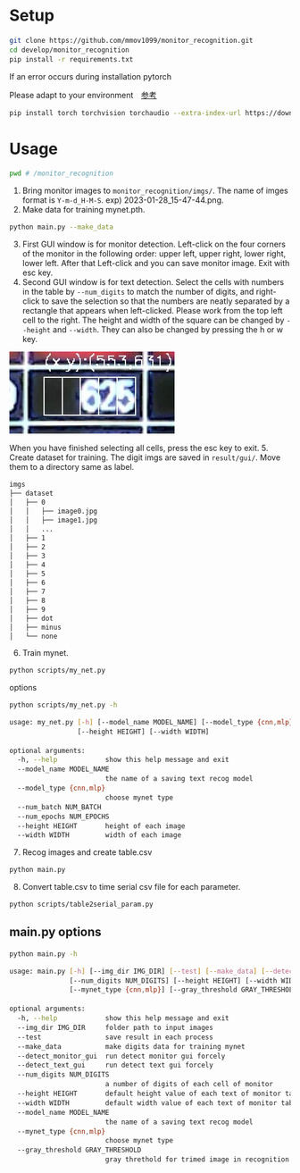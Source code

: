 # Setup
```bash
git clone https://github.com/mmov1099/monitor_recognition.git
cd develop/monitor_recognition
pip install -r requirements.txt
```
If an error occurs during installation pytorch

Please adapt to your environment　[参考](https://pytorch.org/get-started/locally/)
```bash
pip install torch torchvision torchaudio --extra-index-url https://download.pytorch.org/whl/cu116
```
# Usage
```bash
pwd # /monitor_recognition
```
1. Bring monitor images to `monitor_recognition/imgs/`. The name of imges format is `Y-m-d_H-M-S`. exp) 2023-01-28_15-47-44.png.
2. Make data for training mynet.pth.
```bash
python main.py --make_data
```
3. First GUI window is for monitor detection. Left-click on the four corners of the monitor in the following order: upper left, upper right, lower right, lower left. After that Left-click and you can save monitor image. Exit with esc key.
4. Second GUI window is for text detection. Select the cells with numbers in the table by `--num_digits` to match the number of digits, and right-click to save the selection so that the numbers are neatly separated by a rectangle that appears when left-clicked. Please work from the top left cell to the right. The height and width of the square can be changed by `--height` and `--width`. They can also be changed by pressing the h or w key.

![sample](./sample/sample.png)

When you have finished selecting all cells, press the esc key to exit.
5. Create dataset for training. The digit imgs are saved in `result/gui/`. Move them to a directory same as label.
```
imgs
├── dataset
│   ├── 0
│   │   ├── image0.jpg
│   │   ├── image1.jpg
│   │   ...
│   ├── 1
│   ├── 2
│   ├── 3
│   ├── 4
│   ├── 5
│   ├── 6
│   ├── 7
│   ├── 8
│   ├── 9
│   ├── dot
│   ├── minus
│   └── none

```
6. Train mynet.
```bash
python scripts/my_net.py
```
options
```bash
python scripts/my_net.py -h
```
```bash
usage: my_net.py [-h] [--model_name MODEL_NAME] [--model_type {cnn,mlp}] [--num_batch NUM_BATCH] [--num_epochs NUM_EPOCHS]
                 [--height HEIGHT] [--width WIDTH]

optional arguments:
  -h, --help            show this help message and exit
  --model_name MODEL_NAME
                        the name of a saving text recog model
  --model_type {cnn,mlp}
                        choose mynet type
  --num_batch NUM_BATCH
  --num_epochs NUM_EPOCHS
  --height HEIGHT       height of each image
  --width WIDTH         width of each image
```
7. Recog images and create table.csv
```bash
python main.py
```
8. Convert table.csv to time serial csv file for each parameter.
```bash
python scripts/table2serial_param.py
```
## main.py options
```bash
python main.py -h
```
```bash
usage: main.py [-h] [--img_dir IMG_DIR] [--test] [--make_data] [--detect_monitor_gui] [--detect_text_gui]
               [--num_digits NUM_DIGITS] [--height HEIGHT] [--width WIDTH] [--model_name MODEL_NAME]
               [--mynet_type {cnn,mlp}] [--gray_threshold GRAY_THRESHOLD]

optional arguments:
  -h, --help            show this help message and exit
  --img_dir IMG_DIR     folder path to input images
  --test                save result in each process
  --make_data           make digits data for training mynet
  --detect_monitor_gui  run detect monitor gui forcely
  --detect_text_gui     run detect text gui forcely
  --num_digits NUM_DIGITS
                        a number of digits of each cell of monitor
  --height HEIGHT       default height value of each text of monitor table
  --width WIDTH         default width value of each text of monitor table
  --model_name MODEL_NAME
                        the name of a saving text recog model
  --mynet_type {cnn,mlp}
                        choose mynet type
  --gray_threshold GRAY_THRESHOLD
                        gray threthold for trimed image in recognition text
```

